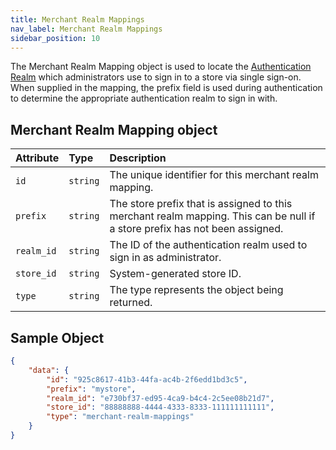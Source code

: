 ```yaml
---
title: Merchant Realm Mappings
nav_label: Merchant Realm Mappings
sidebar_position: 10
---
```


The Merchant Realm Mapping object is used to locate the [Authentication Realm](/docs/authentication/single-sign-on/authentication-realm-api/authentication-realm-api-overview-realm-api/authentication-realm-api-overview) which administrators use to sign in to a store via single sign-on. When supplied in the mapping, the prefix field is used during authentication to determine the appropriate authentication realm to sign in with.

## Merchant Realm Mapping object

| Attribute | Type | Description |
| :--- | :--- | :--- |
| `id` | `string` | The unique identifier for this merchant realm mapping. |
| `prefix` | `string` | The store prefix that is assigned to this merchant realm mapping. This can be null if a store prefix has not been assigned. |
| `realm_id` | `string` | The ID of the authentication realm used to sign in as administrator. |
| `store_id` | `string` | System-generated store ID. |
| `type` | `string` | The type represents the object being returned. |

## Sample Object

```json
{
    "data": {
        "id": "925c8617-41b3-44fa-ac4b-2f6edd1bd3c5",
        "prefix": "mystore",
        "realm_id": "e730bf37-ed95-4ca9-b4c4-2c5ee08b21d7",
        "store_id": "88888888-4444-4333-8333-111111111111",
        "type": "merchant-realm-mappings"
    }
}
```
